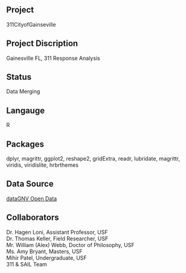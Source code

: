 Project
--------
311CityofGainseville

Project Discription
--------------------
Gainesville FL, 311 Response Analysis

Status
---------
Data Merging

Langauge
---------
R

Packages
--------
dplyr, magrittr, ggplot2, reshape2, gridExtra, readr, lubridate, magrittr, viridis, viridislite, hrbrthemes

Data Source
------------
[dataGNV Open Data](https://data.cityofgainesville.org/Community-Model/311-Service-Requests-myGNV-/78uv-94ar)

Collaborators
------------
Dr. Hagen Loni, Assistant Professor, USF  
Dr. Thomas Keller, Field Researcher, USF    
Mr. William (Alex) Webb, Doctor of Philosophy, USF      
Ms. Amy Bryant, Masters, USF       
Mihir Patel, Undergraduate, USF       
311 & SAIL Team
